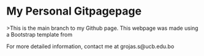 <html>
<h1>My Personal Gitpagepage </h1>
  <p>>This is the main branch to my Github page. This webpage was made using a Bootstrap template from </p>
  <p>For more detailed information, contact me at grojas.s@ucb.edu.bo</p>
</html>
